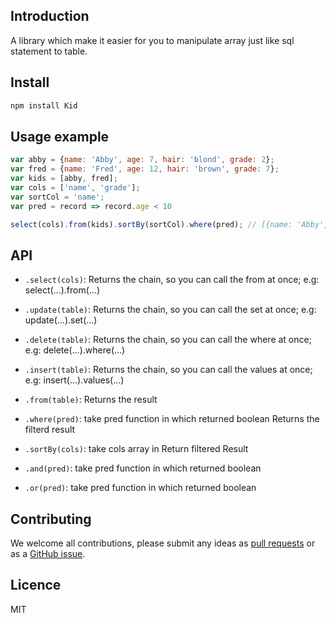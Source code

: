 ## Introduction
A library which make it easier for you to manipulate array just like sql statement to table.


## Install

```bash
npm install Kid
```

## Usage example

```js
var abby = {name: 'Abby', age: 7, hair: 'blond', grade: 2};
var fred = {name: 'Fred', age: 12, hair: 'brown', grade: 7};
var kids = [abby, fred];
var cols = ['name', 'grade'];
var sortCol = 'name';
var pred = record => record.age < 10

select(cols).from(kids).sortBy(sortCol).where(pred); // [{name: 'Abby', age: 7}]
```
## API

- `.select(cols)`: 
Returns the chain, so you can call the from at once; e.g: select(...).from(...)

- `.update(table)`:
Returns the chain, so you can call the set at once; e.g: update(...).set(...)

- `.delete(table)`:
Returns the chain, so you can call the where at once; e.g: delete(...).where(...)

- `.insert(table)`:
Returns the chain, so you can call the values at once; e.g: insert(...).values(...)

- `.from(table)`:
Returns the result

- `.where(pred)`: take pred function in which returned boolean
Returns the filterd result

- `.sortBy(cols)`: take cols array in
Return filtered Result

- `.and(pred)`: take pred function in which returned boolean

- `.or(pred)`: take pred function in which returned boolean

## Contributing

We welcome all contributions, please submit any ideas as [pull requests](https://github.com/azl397985856/CRUD/pulls) or as a [GitHub issue](https://github.com/azl397985856/CRUD/issues).
## Licence

MIT
